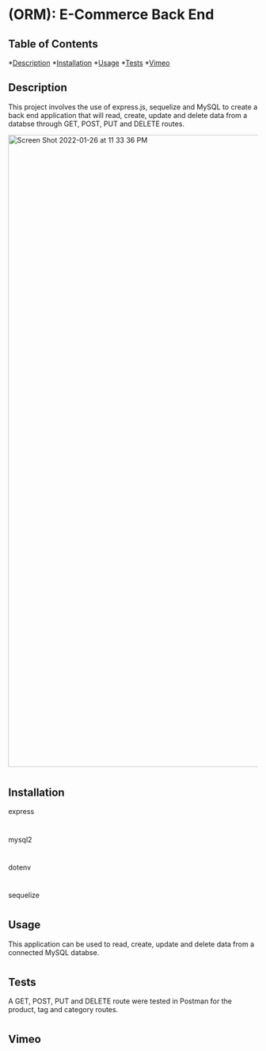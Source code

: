 # (ORM): E-Commerce Back End

## Table of Contents
  *[Description](#description)
  *[Installation](#installation)
  *[Usage](#usage)
  *[Tests](#tests)
  *[Vimeo](#vimeo)

  ## Description 
  This project involves the use of express.js, sequelize and MySQL to create a back end application that will read, create, update and delete data from a databse through GET, POST, PUT and DELETE routes. 

<img width="1276" alt="Screen Shot 2022-01-26 at 11 33 36 PM" src="https://user-images.githubusercontent.com/92955084/151304607-2f2c6035-11e0-4814-8824-81ab9a7a502d.png">

#

  <a name='installation'></a>

  ## Installation
  express
  #
  mysql2
  #
  dotenv
  #
  sequelize 
  

#
  <a name='usage'></a>

  ## Usage
  This application can be used to read, create, update and delete data from a connected MySQL databse.

#
  <a name='tests'></a>

  ## Tests
  A GET, POST, PUT and DELETE route were tested in Postman for the product, tag and category routes. 

#
  <a name='vimeo'></a>

  ## Vimeo
  